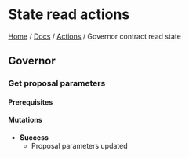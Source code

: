 # State read actions
[Home](../README.md) / [Docs](../index.md) / [Actions](./index.md) / Governor contract read state

## Governor 

### Get proposal parameters

#### Prerequisites

#### Mutations

- **Success**
    - Proposal parameters updated